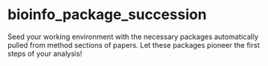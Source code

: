 # bioinfo_package_succession
Seed your working environment with the necessary packages automatically pulled from method sections of papers. Let these packages pioneer the first steps of your analysis!

